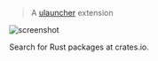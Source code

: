 > A [ulauncher](https://ulauncher.io/) extension

![screenshot](./screenshots/screenshot.png)

Search for Rust packages at crates.io.
